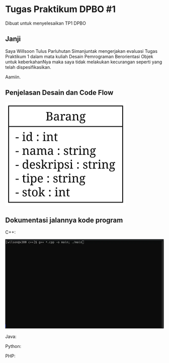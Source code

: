 # Tugas Praktikum DPBO #1

Dibuat untuk menyelesaikan TP1 DPBO

## Janji
Saya Willsoon Tulus Parluhutan Simanjuntak mengerjakan evaluasi Tugas Praktikum 1 dalam mata kuliah Desain Pemrograman Berorientasi Objek untuk keberkahanNya maka saya tidak melakukan kecurangan seperti yang telah dispesifikasikan. 

Aamiin.

## Penjelasan Desain dan Code Flow

![Peta UML untuk kelas Barang](docs/uml_class_barang.svg)

## Dokumentasi jalannya kode program

C++:

![Preview C++](docs/preview_cplusplus.webp)

Java:

Python:

PHP:
